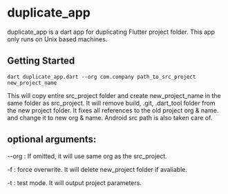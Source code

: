 # duplicate_app

duplicate_app is a dart app for duplicating Flutter project folder. This app only runs on Unix based machines.


## Getting Started

`
dart duplicate_app.dart --org com.company path_to_src_project new_project_name
`

This will copy entire src_project folder and create new_project_name in the same folder as src_project.
It will remove build, .git, .dart_tool folder from the new project folder.
It fixes all references to the old project org & name. and change it to new org & name.
Android src path is also taken care of.

## optional arguments:

--org : If omitted, it will use same org as the src_project.

-f : force overwrite. It will delete new_project folder if avaliable.

-t : test mode. It will output project parameters.

